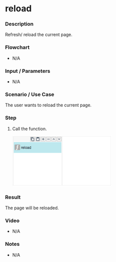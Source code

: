 # reload

### Description

Refresh/ reload the current page.

### Flowchart

- N/A

<!--![Flowchart](componentValue-flowchart.png?raw=true)-->

### Input / Parameters

- N/A

### Scenario / Use Case

The user wants to reload the current page.

### Step

1. Call the function.

    ![](reload-step-1.png?raw=true)

### Result

The page will be reloaded.

### Video

- N/A
<!--[![Video](http://i.imgur.com/Ot5DWAW.png)](https://youtu.be/StTqXEQ2l-Y?t=35s)
-->

### Notes
- N/A